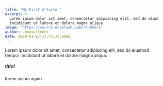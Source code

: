 ```yaml
---
title: "My First Article "
excerpt: >-
  Lorem ipsum dolor sit amet, consectetur adipiscing elit, sed do eiusmod tempor
  incididunt ut labore et dolore magna aliqua.
image: "https://source.unsplash.com/random/1"
author: Lenasurlenet
date: 2020-01-07T17:43:37.669Z
---
```


Lorem ipsum dolor sit amet, consectetur adipiscing elit, sed do eiusmod tempor incididunt ut labore et dolore magna aliqua.

##### title1

lorem ipsum again
